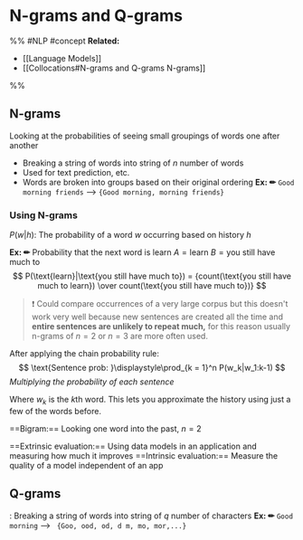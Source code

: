 # N-grams and Q-grams
%%
#NLP 
#concept
**Related:**
-  [[Language Models]]
-  [[Collocations#N-grams and Q-grams N-grams]]

%%

## N-grams
Looking at the probabilities of seeing small groupings of words one after another
- Breaking a string of words into string of $n$ number of words
- Used for text prediction, etc.
- Words are broken into groups based on their original ordering
**Ex: ✏**  `Good morning friends` --> `{Good morning, morning friends}`

### Using N-grams
$P(w|h)$: The probability of a word $w$ occurring based on history $h$

**Ex: ✏**  Probability that the next word is learn
$A = \text{learn}$
$B = \text{you still have much to}$
$$
P(\text{learn}|\text{you still have much to}) 
= {count(\text{you still have much to learn}) \over count(\text{you still have much to})}
$$

> ❗ Could compare occurrences of a very large corpus but this doesn't work very well because new sentences are created all the time and **entire sentences are unlikely to repeat much,** for this reason usually n-grams of $n = 2$ or $n = 3$ are more often used.


After applying the chain probability rule: 
$$
\text{Sentence prob: }\displaystyle\prod_{k = 1}^n P(w_k|w_1:k-1)
$$
*Multiplying the probability of each sentence* 

Where $w_k$ is the $k$th word. This lets you approximate the history using just a few of the words before.

==Bigram:== Looking one word into the past, $n = 2$  

==Extrinsic evaluation:== Using data models in an application and measuring how much it improves
==Intrinsic evaluation:== Measure the quality of a model independent of an app

## Q-grams 
: Breaking a string of words into string of $q$ number of characters
**Ex: ✏**  `Good morning` --> ` {Goo, ood, od, d m, mo, mor,...}`

